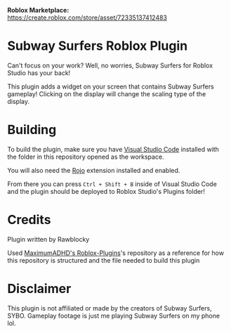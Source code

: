 **Roblox Marketplace:** https://create.roblox.com/store/asset/72335137412483

# Subway Surfers Roblox Plugin

Can't focus on your work? Well, no worries, Subway Surfers for Roblox Studio has your back!

This plugin adds a widget on your screen that contains Subway Surfers gameplay! Clicking on the display will change the scaling type of the display.

# Building

To build the plugin, make sure you have [Visual Studio Code](https://code.visualstudio.com) installed with the folder in this repository opened as the workspace.

You will also need the [Rojo](https://marketplace.visualstudio.com/items?itemName=evaera.vscode-rojo) extension installed and enabled.

From there you can press `Ctrl + Shift + B` inside of Visual Studio Code and the plugin should be deployed to Roblox Studio's Plugins folder!

# Credits

Plugin written by Rawblocky

Used [MaximumADHD's Roblox-Plugins](https://github.com/MaximumADHD/Roblox-Plugins)'s repository as a reference for how this repository is structured and the file needed to build this plugin

# Disclaimer

This plugin is not affiliated or made by the creators of Subway Surfers, SYBO. Gameplay footage is just me playing Subway Surfers on my phone lol.
